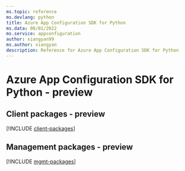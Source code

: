 ```yaml
---
ms.topic: reference
ms.devlang: python
title: Azure App Configuration SDK for Python
ms.data: 08/01/2022
ms.service: appconfiguration
author: xiangyan99
ms.author: xiangyan
description: Reference for Azure App Configuration SDK for Python
---
```

# Azure App Configuration SDK for Python - preview

## Client packages - preview
[!INCLUDE [client-packages](app-configuration-client-index.md)]
## Management packages - preview
[!INCLUDE [mgmt-packages](app-configuration-mgmt-index.md)]
